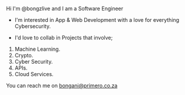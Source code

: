 Hi I'm @bongzlive and I am a Software Engineer

- I'm interested in App & Web Development with a love for everything Cybersecurity. 

- I'd love to collab in Projects that involve;

1. Machine Learning.
2. Crypto.
3. Cyber Security.
4. APIs.
5. Cloud Services.

You can reach me on bongani@primero.co.za
